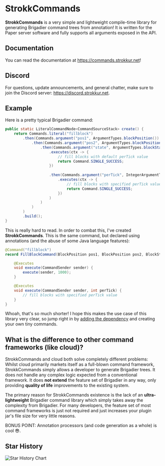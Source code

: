 # StrokkCommands

**StrokkCommands** is a very simple and lightweight compile-time library for generating Brigadier command trees
from annotation! It is written for the Paper server software and fully supports all arguments exposed in the API.

## Documentation

You can read the documentation at https://commands.strokkur.net!

## Discord

For questions, update announcements, and general chatter, make sure to join the Discord server: https://discord.strokkur.net.

## Example

Here is a pretty typical Brigadier command:

```java
public static LiteralCommandNode<CommandSourceStack> create() {
    return Commands.literal("fillblock")
        .then(Commands.argument("pos1", ArgumentTypes.blockPosition())
            .then(Commands.argument("pos2", ArgumentTypes.blockPosition())
                .then(Commands.argument("state", ArgumentTypes.blockState())
                    .executes(ctx -> {
                        // fill blocks with default perTick value
                        return Command.SINGLE_SUCCESS;
                    })
    
                    .then(Commands.argument("perTick", IntegerArgumentType.integer())
                        .executes(ctx -> {
                            // fill blocks with specified perTick value
                            return Command.SINGLE_SUCCESS;
                        })
                    )
                )
            )
        )
        .build();
}
```

This is really hard to read. In order to combat this, I've created **StrokkCommands**. This is the same command,
but declared using annotations (and the abuse of some Java language features):

```java
@Command("fillblock")
record FillBlockCommand(BlockPosition pos1, BlockPosition pos2, BlockState state) {

    @Executes
    void execute(CommandSender sender) {
        execute(sender, 1000);
    }

    @Executes
    void execute(CommandSender sender, int perTick) {
        // fill blocks with specified perTick value
    }
}
```

Whoah, that's so much shorter! I hope this makes the use case of this library very clear, so jump right in by
[adding the dependency](https://commands.strokkur.net/docs/dependency/) and creating your own tiny commands.

## What is the difference to other command frameworks (like cloud)?
StrokkCommands and cloud both solve completely different problems: Whilst cloud primarily markets itself as a full-blown
command framework, StrokkCommands simply allows a developer to generate Brigadier trees. It does not handle any complex
logic expected from a conventional framework. It does **not extend** the feature set of Brigadier in any way, only
providing **quality of life** improvements to the existing system.

The primary reason for StrokkCommands existence is the lack of an **ultra-lightweight** Brigadier command library which
simply takes away the complexity from Brigadier. For many developers, the feature set of most command frameworks is just
not required and just increases your plugin jar's file size for very little reasons.

BONUS POINT: Annotation processors (and code generation as a whole) is cool 😎.

## Star History
<picture>
    <source media="(prefers-color-scheme: dark)" srcset="https://api.star-history.com/svg?repos=Strokkur424/StrokkCommands&type=Date&theme=dark" />
    <source media="(prefers-color-scheme: light)" srcset="https://api.star-history.com/svg?repos=Strokkur424/StrokkCommands&type=Date" />
    <img alt="Star History Chart" src="https://api.star-history.com/svg?repos=Strokkur424/StrokkCommands&type=Date" />
</picture>
